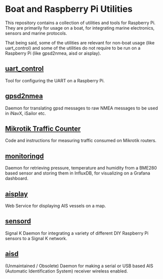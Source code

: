 # Boat and Raspberry Pi Utilities

This repository contains a collection of utilities and tools for Raspberry Pi. They are primarily for usage on a boat, for integrating marine electronics, sensors and marine protocols.

That being said, some of the utilities are relevant for non-boat usage (like uart_control) and some of the utilities do not require to be run on a Raspberry Pi (like gpsd2nmea, aisd or aisplay). 

[uart_control](https://github.com/itemir/rpi_boat_utils/tree/master/uart_control)
---
Tool for configuring the UART on a Raspberry Pi.

[gpsd2nmea](https://github.com/itemir/rpi_boat_utils/tree/master/gpsd2nmea)
---
Daemon for translating gpsd messages to raw NMEA messages to be used in iNavX, iSailor etc.

[Mikrotik Traffic Counter](https://github.com/itemir/rpi_boat_utils/tree/master/mikrotik_traffic_counter)
---
Code and instructions for measuring traffic consumed on Mikrotik routers.

[monitoringd](https://github.com/itemir/rpi_boat_utils/tree/master/monitoringd)
---
Daemon for retrieving pressure, temperature and humidity from a BME280 based sensor and storing them in InfluxDB, for visualizing on a Grafana dashboard.

[aisplay](https://github.com/itemir/rpi_boat_utils/tree/master/aisplay)
---
Web Service for displaying AIS vessels on a map.

[sensord](https://github.com/itemir/rpi_boat_utils/tree/master/sensord)
---
Signal K Daemon for integrating a variety of different DIY Raspberry Pi sensors to a Signal K network.

[aisd](https://github.com/itemir/rpi_boat_utils/tree/master/aisd)
---
(Unmaintained / Obsolete) Daemon for making a serial or USB based AIS (Automatic Identification System) receiver wireless enabled.


